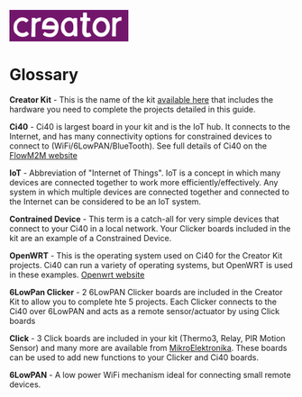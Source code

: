 ![Creator logo](../creatorlogo.png)

# Glossary

**Creator Kit** - This is the name of the kit [available here](http://www.imgtec.com) that includes the hardware you need to complete the projects detailed in this guide.

**Ci40** - Ci40 is largest board in your kit and is the IoT hub. It connects to the Internet, and has many connectivity options for constrained devices to connect to (WiFi/6LowPAN/BlueTooth). See full details of Ci40 on the [FlowM2M website](http://www.flowcloud.io)

**IoT** - Abbreviation of "Internet of Things". IoT is a concept in which many devices are connected together to work more efficiently/effectively. Any system in which multiple devices are connected together and connected to the Internet can be considered to be an IoT system.

**Contrained Device** - This term is a catch-all for very simple devices that connect to your Ci40 in a local network. Your Clicker boards included in the kit are an example of a Constrained Device.

**OpenWRT** - This is the operating system used on Ci40 for the Creator Kit projects. Ci40 can run a variety of operating systems, but OpenWRT is used in these examples. [Openwrt website](https://openwrt.org/)

**6LowPan Clicker** - 2 6LowPAN Clicker boards are included in the Creator Kit to allow you to complete hte 5 projects. Each Clicker connects to the Ci40 over 6LowPAN and acts as a remote sensor/actuator by using Click boards

**Click** - 3 Click boards are included in your kit (Thermo3, Relay, PIR Motion Sensor) and many more are available from [MikroElektronika](http://www.mikroe.com/click/). These boards can be used to add new functions to your Clicker and Ci40 boards.

**6LowPAN** - A low power WiFi mechanism ideal for connecting small remote devices.
